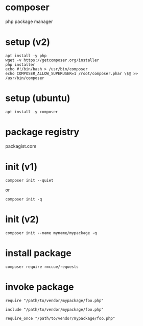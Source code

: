 # composer

php package manager

# setup (v2)

```
apt install -y php
wget -v https://getcomposer.org/installer
php installer
echo #!/bin/bash > /usr/bin/composer
echo COMPOSER_ALLOW_SUPERUSER=1 /root/composer.phar \$@ >> /usr/bin/composer
```

# setup (ubuntu)

`apt install -y composer`

# package registry

packagist.com

# init (v1)

`composer init --quiet` 

or 

`composer init -q`

# init (v2)

`composer init --name myname/mypackage -q`

# install package

`composer require rmccue/requests`

# invoke package

`require "/path/to/vendor/mypackage/foo.php"`

`include "/path/to/vendor/mypackage/foo.php"`

`require_once "/path/to/vendor/mypackage/foo.php"`

